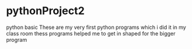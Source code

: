 # pythonProject2
python basic
These are my very first python programs which i did it in my class room 
thess programs helped me to get in shaped for the bigger program 
